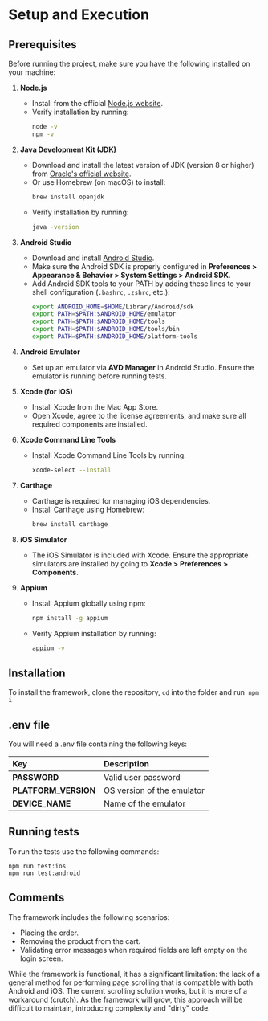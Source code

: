 # Setup and Execution


## Prerequisites

Before running the project, make sure you have the following installed on your machine:

1. **Node.js**
    - Install from the official [Node.js website](https://nodejs.org/).
    - Verify installation by running:
      ```bash
      node -v
      npm -v
      ```

2. **Java Development Kit (JDK)**
    - Download and install the latest version of JDK (version 8 or higher) from [Oracle's official website](https://www.oracle.com/java/technologies/javase-jdk11-downloads.html).
    - Or use Homebrew (on macOS) to install:
      ```bash
      brew install openjdk
      ```
    - Verify installation by running:
      ```bash
      java -version
      ```

3. **Android Studio**
    - Download and install [Android Studio](https://developer.android.com/studio).
    - Make sure the Android SDK is properly configured in **Preferences > Appearance & Behavior > System Settings > Android SDK**.
    - Add Android SDK tools to your PATH by adding these lines to your shell configuration (`.bashrc`, `.zshrc`, etc.):
      ```bash
      export ANDROID_HOME=$HOME/Library/Android/sdk
      export PATH=$PATH:$ANDROID_HOME/emulator
      export PATH=$PATH:$ANDROID_HOME/tools
      export PATH=$PATH:$ANDROID_HOME/tools/bin
      export PATH=$PATH:$ANDROID_HOME/platform-tools
      ```

4. **Android Emulator**
    - Set up an emulator via **AVD Manager** in Android Studio. Ensure the emulator is running before running tests.


5. **Xcode (for iOS)**
    - Install Xcode from the Mac App Store.
    - Open Xcode, agree to the license agreements, and make sure all required components are installed.


6. **Xcode Command Line Tools**
    - Install Xcode Command Line Tools by running:
      ```bash
      xcode-select --install
      ```

7. **Carthage**
    - Carthage is required for managing iOS dependencies.
    - Install Carthage using Homebrew:
      ```bash
      brew install carthage
      ```

8. **iOS Simulator**
    - The iOS Simulator is included with Xcode. Ensure the appropriate simulators are installed by going to **Xcode > Preferences > Components**.


9. **Appium**
    - Install Appium globally using npm:
      ```bash
      npm install -g appium
      ```
    - Verify Appium installation by running:
      ```bash
      appium -v
      ```
      
## Installation
To install the framework, clone the repository, `cd` into the folder and run` npm i`

## .env file
You will need a .env file containing the following keys:

| Key                  | Description             
|:---------------------| :-------------------------
| **PASSWORD**         | Valid user password
| **PLATFORM_VERSION** | OS version of the emulator
| **DEVICE_NAME**      | Name of the emulator


## Running tests 
To run the tests use the following commands:

`npm run test:ios`  
`npm run test:android`

## Comments
The framework includes the following scenarios:

- Placing the order.
- Removing the product from the cart.
- Validating error messages when required fields are left empty on the login screen.

While the framework is functional, it has a significant limitation: the lack of a general method for performing page scrolling that is compatible with both Android and iOS. The current scrolling solution works, but it is more of a workaround (crutch). As the framework will grow, this approach will be difficult to maintain, introducing complexity and "dirty" code.
